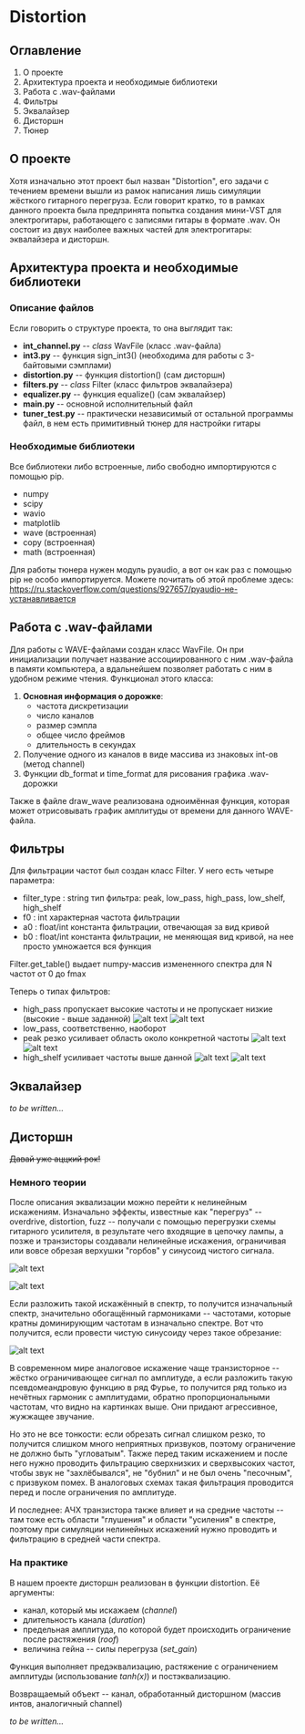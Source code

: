 # Distortion

## Оглавление

1. О проекте
2. Архитектура проекта и необходимые библиотеки
3. Работа с .wav-файлами
4. Фильтры
5. Эквалайзер
6. Дисторшн
7. Тюнер

## О проекте

Хотя изначально этот проект был назван "Distortion", его задачи с течением времени вышли из рамок написания
лишь симуляции жёсткого гитарного перегруза. Если говорит кратко, то в рамках данного проекта была предпринята
попытка создания мини-VST для электрогитары, работающего с записями гитары в формате .wav. Он состоит из двух
наиболее важных частей для электрогитары: эквалайзера и дисторшн.

## Архитектура проекта и необходимые библиотеки

### Описание файлов

Если говорить о структуре проекта, то она выглядит так:
* **int_channel.py** -- _class_ WavFile (класс .wav-файла)
* **int3.py** -- функция sign_int3() (необходима для работы с 3-байтовыми сэмплами)
* **distortion.py** -- функция distortion() (сам дисторшн)
* **filters.py** -- _class_ Filter (класс фильтров эквалайзера)
* **equalizer.py** -- функция equalize() (сам эквалайзер)
* **main.py** -- основной исполнительный файл
* **tuner_test.py** -- практически независимый от остальной программы файл, в нем есть примитивный тюнер для настройки гитары

### Необходимые библиотеки

Все библиотеки либо встроенные, либо свободно импортируются с помощью pip.
* numpy
* scipy
* wavio
* matplotlib
* wave (встроенная)
* copy (встроенная)
* math (встроенная)

Для работы тюнера нужен модуль pyaudio, а вот он как раз с помощью pip не особо импортируется.
Можете почитать об этой проблеме здесь: https://ru.stackoverflow.com/questions/927657/pyaudio-не-устанавливается

## Работа с .wav-файлами

Для работы с WAVE-файлами создан класс WavFile. Он при инициализации получает название ассоциированного с ним
.wav-файла в памяти компьютера, а вдальнейшем позволяет работать с ним в удобном режиме чтения. Функционал этого класcа:
1. **Основная информация о дорожке**:
	* частота дискретизации
	* число каналов
	* размер сэмпла
	* общее число фреймов
	* длительность в секундах
2. Получение одного из каналов в виде массива из знаковых int-ов (метод channel)
3. Функции db_format и time_format для рисования графика .wav-дорожки

Также в файле draw_wave реализована одноимённая функция, которая может отрисовывать график амплитуды от времени 
для данного WAVE-файла.

## Фильтры

Для фильтрации частот был создан класс Filter. 
У него есть четыре параметра:
* filter_type : string
	тип фильтра: peak, low_pass, high_pass, low_shelf, high_shelf
* f0 : int
	характерная частота фильтрации
* a0 : float/int
	константа фильтрации, отвечающая за вид кривой
* b0 : float/int
	константа фильтрации, не меняющая вид кривой,
	на нее просто умножается вся функция

Filter.get_table() выдает numpy-массив измененного спектра для N частот от 0 до fmax

Теперь о типах фильтров:
* high_pass пропускает высокие частоты и не пропускает низкие (высокие - выше заданной)
![alt text](https://github.com/MaximPovolotskii/Distortion/blob/main/pictures/high_pass.png )
![alt text](https://github.com/MaximPovolotskii/Distortion/blob/main/pictures/high_pass_no_ln.png )
* low_pass, соответственно, наоборот
* peak резко усиливает область около конкретной частоты
![alt text](https://github.com/MaximPovolotskii/Distortion/blob/main/pictures/peak.png )
![alt text](https://github.com/MaximPovolotskii/Distortion/blob/main/pictures/peak_no_ln.png )
* high_shelf усиливает частоты выше данной
![alt text](https://github.com/MaximPovolotskii/Distortion/blob/main/pictures/high_shelf.png )
![alt text](https://github.com/MaximPovolotskii/Distortion/blob/main/pictures/high_shelf_no_ln.png )
## Эквалайзер

_to be written..._

## Дисторшн

~~Давай уже аццкий рок!~~

### Немного теории

После описания эквализации можно перейти к нелинейным искажениям. Изначально эффекты, известные как "перегруз" --
overdrive, distortion, fuzz -- получали с помощью перегрузки схемы гитарного усилителя, в результате чего входящие
в цепочку лампы, а позже и транзисторы создавали нелинейные искажения, ограничивая или вовсе обрезая верхушки
"горбов" у синусоид чистого сигнала.

![alt text](https://github.com/MaximPovolotskii/Distortion/blob/main/pictures/Sine400Hz.png )

![alt text](https://github.com/MaximPovolotskii/Distortion/blob/main/pictures/Clipped_sine.png)

Если разложить такой искажённый в спектр, то получится изначальный спектр, значительно обогащённый гармониками -- частотами,
которые кратны доминирующим частотам в изначально спектре. Вот что получится, если провести чистую синусоиду через такое
обрезание:

![alt text](https://github.com/MaximPovolotskii/Distortion/blob/main/pictures/Clipping_spectrum.png)

В современном мире аналоговое искажение чаще транзисторное -- жёстко ограничивающее сигнал по амплитуде, а если разложить 
такую псевдомеандровую функцию в ряд Фурье, то получится ряд только из нечётных гармоник с амплитудами, обратно 
пропорциональными частотам, что видно на картинках выше. Они придают агрессивное, жужжащее звучание.

Но это не все тонкости: если обрезать сигнал слишком резко, то получится слишком много неприятных призвуков, поэтому ограничение
не должно быть "угловатым". Также перед таким искажением и после него нужно проводить фильтрацию сверхнизких и сверхвысоких
частот, чтобы звук не "захлёбывался", не "бубнил" и не был очень "песочным", с призвуком помех. В аналоговых схемах такая
фильтрация проводится перед и после ограничения по амплитуде.

И последнее: АЧХ транзистора также влияет и на средние частоты -- там тоже есть области "глушения" и области "усиления" в спектре,
поэтому при симуляции нелинейных искажений нужно проводить и фильтрацию в средней части спектра.

### На практике

В нашем проекте дисторшн реализован в функции distortion. Её аргументы: 
* канал, который мы искажаем (*channel*)
* длительность канала (*duration*)
* предельная амплитуда, по которой будет происходить ограничение после растяжения (*roof*)
* величина гейна -- силы перегруза (*set_gain*)

Функция выполняет предэквализацию, растяжение с ограничением амплитуды (использование *tanh(x)*) и постэквализацию.

Возвращаемый объект -- канал, обработанный дисторшном (массив интов, аналогичный channel)

_to be written..._
